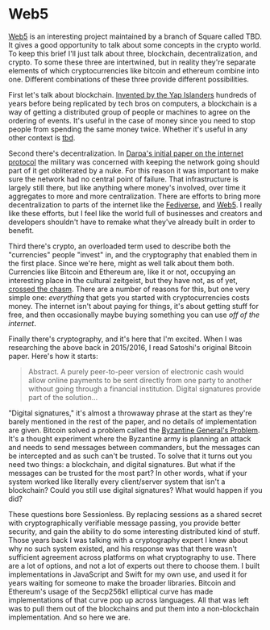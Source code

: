 # Web5

[Web5](https://github.com/TBD54566975/web5-js) is an interesting project maintained by a branch of Square called TBD. It gives a good opportunity to talk about some concepts in the crypto world. To keep this brief I'll just talk about three, blockchain, decentralization, and crypto. To some these three are intertwined, but in reality they're separate elements of which cryptocurrencies like bitcoin and ethereum combine into one. Different combinations of these three provide different possibilities.

First let's talk about blockchain. [Invented by the Yap Islanders](https://www.npr.org/sections/money/2011/02/15/131934618/the-island-of-stone-money) hundreds of years before being replicated by tech bros on computers, a blockchain is a way of getting a distributed group of people or machines to agree on the ordering of events. It's useful in the case of money since you need to stop people from spending the same money twice. Whether it's useful in any other context is [tbd](https://www.web3isgoinggreat.com).

Second there's decentralization. In [Darpa's initial paper on the internet protocol](http://nms.lcs.mit.edu/6829-papers/darpa-internet.pdf) the military was concerned with keeping the network going should part of it get obliterated by a nuke. For this reason it was important to make sure the network had no central point of failure. That infrastructure is largely still there, but like anything where money's involved, over time it aggregates to more and more centralization. There are efforts to bring more decentralization to parts of the internet like the [Fediverse](https://en.wikipedia.org/wiki/Fediverse), and [Web5](https://github.com/TBD54566975/web5-js). I really like these efforts, but I feel like the world full of businesses and creators and developers shouldn't have to remake what they've already built in order to benefit.

Third there's crypto, an overloaded term used to describe both the "currencies" people "invest" in, and the cryptography that enabled them in the first place. Since we're here, might as well talk about them both. Currencies like Bitcoin and Ethereum are, like it or not, occupying an interesting place in the cultural zeitgeist, but they have not, as of yet, [crossed the chasm](https://en.wikipedia.org/wiki/Crossing_the_Chasm). There are a number of reasons for this, but one very simple one: _everything_ that gets you started with cryptocurrencies costs money. The internet isn't about paying for things, it's about getting stuff for free, and then occasionally maybe buying something you can use _off of the internet_. 
 
Finally there's cryptography, and it's here that I'm excited. When I was researching the above back in 2015/2016, I read Satoshi's original Bitcoin paper. Here's how it starts:

> Abstract. A purely peer-to-peer version of electronic cash would allow online payments to be sent directly from one party to another without going through a financial institution. Digital signatures provide part of the solution...

"Digital signatures," it's almost a throwaway phrase at the start as they're barely mentioned in the rest of the paper, and no details of implementation are given. Bitcoin solved a problem called the [Byzantine General's Problem](https://lamport.azurewebsites.net/pubs/byz.pdf). It's a thought experiment where the Byzantine army is planning an attack and needs to send messages between commanders, but the messages can be intercepted and as such can't be trusted. To solve that it turns out you need two things: a blockchain, and digital signatures. But what if the messages can be trusted for the most part? In other words, what if your system worked like literally every client/server system that isn't a blockchain? Could you still use digital signatures? What would happen if you did?

These questions bore Sessionless. By replacing sessions as a shared secret with cryptographically verifiable message passing, you provide better security, and gain the ability to do some interesting distributed kind of stuff. Those years back I was talking with a cryptography expert I knew about why no such system existed, and his response was that there wasn't sufficient agreement across platforms on what cryptography to use. There are a lot of options, and not a lot of experts out there to choose them. I built implementations in JavaScript and Swift for my own use, and used it for years waiting for someone to make the broader libraries. Bitcoin and Ethereum's usage of the Secp256k1 elliptical curve has made implementations of that curve pop up across languages. All that was left was to pull them out of the blockchains and put them into a non-blockchain implementation. And so here we are.
